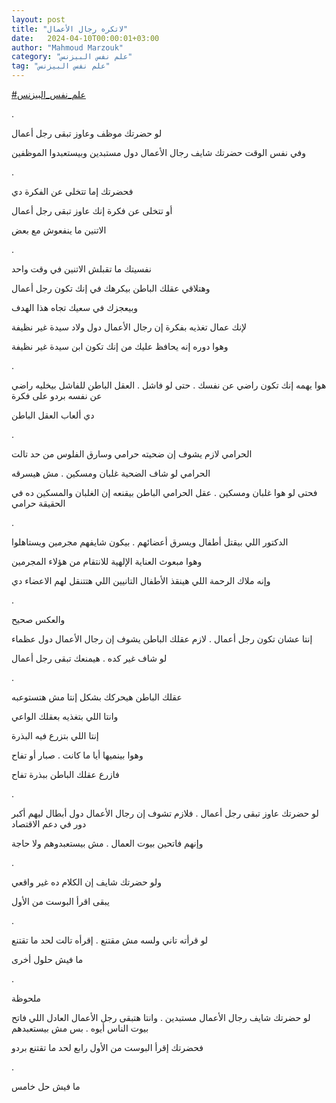 ```yaml
---
layout: post
title: "لاتكره رجال الأعمال"
date:   2024-04-10T00:00:01+03:00
author: "Mahmoud Marzouk"
category: "علم نفس البيزنس"
tag: "علم نفس البيزنس"
---
```



[<u>\#علم\_نفس\_البيزنس</u>](https://www.facebook.com/hashtag/%D8%B9%D9%84%D9%85_%D9%86%D9%81%D8%B3_%D8%A7%D9%84%D8%A8%D9%8A%D8%B2%D9%86%D8%B3?__eep__=6&__cft__%5b0%5d=AZXtY7sjw0kbgnrpLjg8GQraSjewvQMZEHchxR7utnn5fexnhmMZ9mG1Fw_UjySVsmWOJaGAXxodwWtnuci9t1chSEs1iVYrALRz501Rcl30LJmGChkvOyt-fa8m6uqihFrSmdvp4fuZrSSwIEVpyDGYIRnIjlzvyErkKBBkSZA8ag&__tn__=*NK-R)

.

لو حضرتك موظف وعاوز تبقى رجل أعمال

وفي نفس الوقت حضرتك شايف رجال الأعمال دول مستبدين
وبيستعبدوا الموظفين

.

فحضرتك إما تتخلى عن الفكرة دي

أو تتخلى عن فكرة إنك عاوز تبقى رجل أعمال

الاتنين ما ينفعوش مع بعض

.

نفسيتك ما تقبلش الاتنين في وقت واحد

وهتلاقي عقلك الباطن بيكرهك في إنك تكون رجل أعمال

وبيعجزك في سعيك تجاه هذا الهدف

لإنك عمال تغذيه بفكرة إن رجال الأعمال دول ولاد سيدة غير
نظيفة

وهوا دوره إنه يحافظ عليك من إنك تكون ابن سيدة غير
نظيفة

.

هوا يهمه إنك تكون راضي عن نفسك . حتى لو فاشل . العقل
الباطن للفاشل بيخليه راضي عن نفسه بردو على فكرة

دي ألعاب العقل الباطن

.

الحرامي لازم يشوف إن ضحيته حرامي وسارق الفلوس من حد
تالت

الحرامي لو شاف الضحية غلبان ومسكين . مش هيسرقه

فحتى لو هوا غلبان ومسكين . عقل الحرامي الباطن بيقنعه إن
الغلبان والمسكين ده في الحقيقة حرامي

.

الدكتور اللي بيقتل أطفال ويسرق أعضائهم . بيكون شايفهم
مجرمين ويستاهلوا

وهوا مبعوث العناية الإلهية للانتقام من هؤلاء
المجرمين

وإنه ملاك الرحمة اللي هينقذ الأطفال التانيين اللي هتتنقل
لهم الاعضاء دي

.

والعكس صحيح

إنتا عشان تكون رجل أعمال . لازم عقلك الباطن يشوف إن رجال
الأعمال دول عظماء

لو شاف غير كده . هيمنعك تبقى رجل أعمال

.

عقلك الباطن هيحركك بشكل إنتا مش هتستوعبه

وانتا اللي بتغذيه بعقلك الواعي

إنتا اللي بتزرع فيه البذرة

وهوا بينميها أيا ما كانت . صبار أو تفاح

فازرع عقلك الباطن ببذرة تفاح

.

لو حضرتك عاوز تبقى رجل أعمال . فلازم تشوف إن رجال
الأعمال دول أبطال ليهم أكبر دور في دعم الاقتصاد

وإنهم فاتحين بيوت العمال . مش بيستعبدوهم ولا حاجة

.

ولو حضرتك شايف إن الكلام ده غير واقعي

يبقى اقرأ البوست من الأول

.

لو قرأته تاني ولسه مش مقتنع . إقرأه تالت لحد ما
تقتنع

ما فيش حلول أخرى

.

ملحوظة

لو حضرتك شايف رجال الأعمال مستبدين . وانتا هتبقى رجل
الأعمال العادل اللي فاتح بيوت الناس أيوه . بس مش بيستعبدهم

فحضرتك إقرأ البوست من الأول رابع لحد ما تقتنع
بردو

.

ما فيش حل خامس
